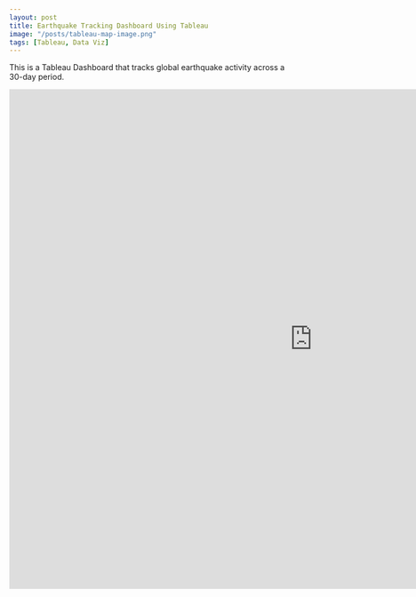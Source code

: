 ```yaml
---
layout: post
title: Earthquake Tracking Dashboard Using Tableau
image: "/posts/tableau-map-image.png"
tags: [Tableau, Data Viz]
---
```


This is a Tableau Dashboard that tracks global earthquake activity across a 30-day period.

<iframe seamless frameborder="0" src="https://public.tableau.com/views/DSIEarthquakeDashboard_16836594233600/DSIEarthquakeTracker?:language=en-US&publish=yes&:display_count=n&:origin=viz_share_link" width = '1090' height = '900'></iframe>

